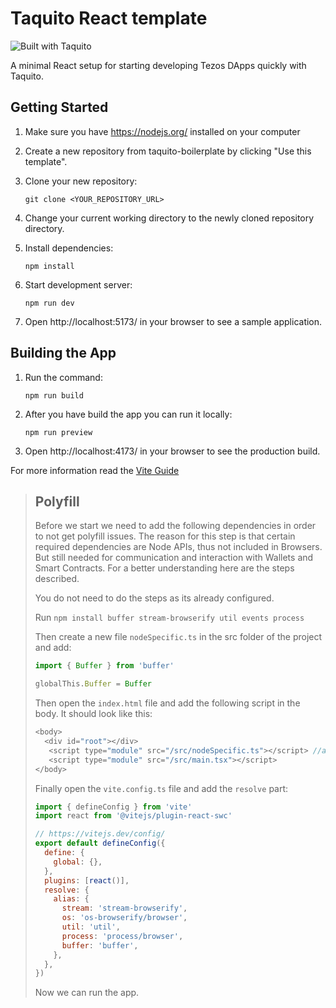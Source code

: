 # Taquito React template

![Built with Taquito][logo]

A minimal React setup for starting developing Tezos DApps quickly with Taquito.

## Getting Started

1. Make sure you have https://nodejs.org/ installed on your computer
2. Create a new repository from taquito-boilerplate by clicking "Use this template".
3. Clone your new repository:

   `git clone <YOUR_REPOSITORY_URL>`

4. Change your current working directory to the newly cloned repository directory.
5. Install dependencies:

   `npm install`

6. Start development server:

   `npm run dev`

7. Open http://localhost:5173/ in your browser to see a sample application.

## Building the App

1. Run the command:

   `npm run build`

2. After you have build the app you can run it locally:

   `npm run preview`

3. Open http://localhost:4173/ in your browser to see the production build. 

For more information read the [Vite Guide](https://vitejs.dev/guide/static-deploy.html)

[logo]: https://raw.githubusercontent.com/ecadlabs/taquito-boilerplate/master/assets/built-with-taquito.png "Built with Taquito"

> ## Polyfill
>
> Before we start we need to add the following dependencies in order to not get polyfill issues. The reason for this step is that certain required dependencies are Node APIs, thus not included in Browsers. But still needed for communication and interaction with Wallets and Smart Contracts.
> For a better understanding here are the steps described. 
>
> You do not need to do the steps as its already configured.
>
> Run `npm install buffer stream-browserify util events process`
>
> Then create a new file `nodeSpecific.ts` in the src folder of the project and add:
> ```js
> import { Buffer } from 'buffer'
>
> globalThis.Buffer = Buffer
> ```
>
> Then open the `index.html` file and add the following script in the body. 
> It should look like this:
>
> ```js
> <body>
>   <div id="root"></div>
>    <script type="module" src="/src/nodeSpecific.ts"></script> //add this line
>    <script type="module" src="/src/main.tsx"></script>
> </body>
> ```
>
> Finally open the `vite.config.ts` file and add the `resolve` part:
>
> ```js
> import { defineConfig } from 'vite'
> import react from '@vitejs/plugin-react-swc'
> 
> // https://vitejs.dev/config/
> export default defineConfig({
>   define: {
>     global: {},
>   },
>   plugins: [react()],
>   resolve: {
>     alias: {
>       stream: 'stream-browserify',
>       os: 'os-browserify/browser',
>       util: 'util',
>       process: 'process/browser',
>       buffer: 'buffer',
>     },
>   },
> })
> ```
>
> Now we can run the app. 
